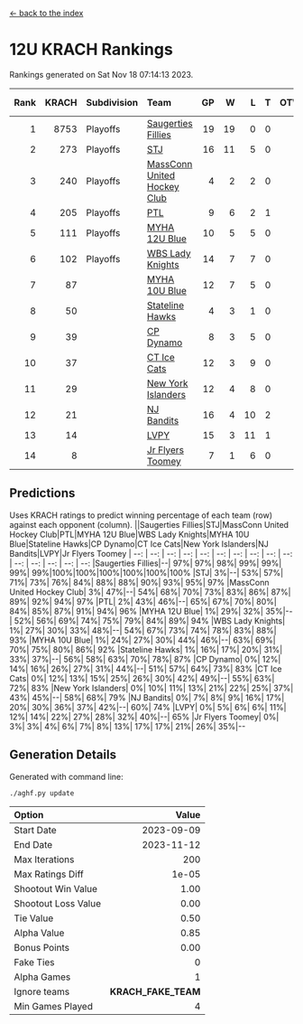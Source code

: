 [<- back to the index](readme.md)
# 12U KRACH Rankings
Rankings generated on Sat Nov 18 07:14:13 2023.

Rank|KRACH|Subdivision|Team|GP|W|L|T|OTW|OTL|SoS|Exp Wins|Win Diff
---:|---:|:---|:---|---:|---:|---:|---:|---:|---:|---:|---:|---:
1|8753|Playoffs|[Saugerties Fillies](https://gamesheetstats.com/seasons/3663/teams/140805/schedule)|19|19|0|0|0|0|80|19.8|-0.0
2|273|Playoffs|[STJ](https://gamesheetstats.com/seasons/3663/teams/140800/schedule)|16|11|5|0|1|0|1107|11.9|0.0
3|240|Playoffs|[MassConn United Hockey Club](https://gamesheetstats.com/seasons/3663/teams/140797/schedule)|4|2|2|0|1|0|1849|2.9|0.0
4|205|Playoffs|[PTL](https://gamesheetstats.com/seasons/3663/teams/140791/schedule)|9|6|2|1|0|1|98|7.4|0.0
5|111|Playoffs|[MYHA 12U Blue](https://gamesheetstats.com/seasons/3663/teams/140799/schedule)|10|5|5|0|0|1|901|5.9|0.0
6|102|Playoffs|[WBS Lady Knights](https://gamesheetstats.com/seasons/3663/teams/140808/schedule)|14|7|7|0|0|0|1830|7.9|0.0
7|87||[MYHA 10U Blue](https://gamesheetstats.com/seasons/3663/teams/140806/schedule)|12|7|5|0|0|0|745|7.9|0.0
8|50||[Stateline Hawks](https://gamesheetstats.com/seasons/3663/teams/174606/schedule)|4|3|1|0|0|1|16|3.9|0.0
9|39||[CP Dynamo](https://gamesheetstats.com/seasons/3663/teams/140802/schedule)|8|3|5|0|0|1|1039|3.9|0.0
10|37||[CT Ice Cats](https://gamesheetstats.com/seasons/3663/teams/140801/schedule)|12|3|9|0|1|1|1444|3.9|0.0
11|29||[New York Islanders](https://gamesheetstats.com/seasons/3663/teams/140809/schedule)|12|4|8|0|0|0|1399|4.9|0.0
12|21||[NJ Bandits](https://gamesheetstats.com/seasons/3663/teams/140807/schedule)|16|4|10|2|1|0|2094|5.9|0.0
13|14||[LVPY](https://gamesheetstats.com/seasons/3663/teams/140804/schedule)|15|3|11|1|2|0|629|4.4|0.0
14|8||[Jr Flyers Toomey](https://gamesheetstats.com/seasons/3663/teams/140803/schedule)|7|1|6|0|0|1|48|1.9|0.0

## Predictions
Uses KRACH ratings to predict winning percentage of each team (row) against each opponent (column).
||Saugerties Fillies|STJ|MassConn United Hockey Club|PTL|MYHA 12U Blue|WBS Lady Knights|MYHA 10U Blue|Stateline Hawks|CP Dynamo|CT Ice Cats|New York Islanders|NJ Bandits|LVPY|Jr Flyers Toomey
| --: | --: | --: | --: | --: | --: | --: | --: | --: | --: | --: | --: | --: | --: | --: 
|Saugerties Fillies|--| 97%| 97%| 98%| 99%| 99%| 99%| 99%|100%|100%|100%|100%|100%|100%
|STJ|  3%|--| 53%| 57%| 71%| 73%| 76%| 84%| 88%| 88%| 90%| 93%| 95%| 97%
|MassConn United Hockey Club|  3%| 47%|--| 54%| 68%| 70%| 73%| 83%| 86%| 87%| 89%| 92%| 94%| 97%
|PTL|  2%| 43%| 46%|--| 65%| 67%| 70%| 80%| 84%| 85%| 87%| 91%| 94%| 96%
|MYHA 12U Blue|  1%| 29%| 32%| 35%|--| 52%| 56%| 69%| 74%| 75%| 79%| 84%| 89%| 94%
|WBS Lady Knights|  1%| 27%| 30%| 33%| 48%|--| 54%| 67%| 73%| 74%| 78%| 83%| 88%| 93%
|MYHA 10U Blue|  1%| 24%| 27%| 30%| 44%| 46%|--| 63%| 69%| 70%| 75%| 80%| 86%| 92%
|Stateline Hawks|  1%| 16%| 17%| 20%| 31%| 33%| 37%|--| 56%| 58%| 63%| 70%| 78%| 87%
|CP Dynamo|  0%| 12%| 14%| 16%| 26%| 27%| 31%| 44%|--| 51%| 57%| 64%| 73%| 83%
|CT Ice Cats|  0%| 12%| 13%| 15%| 25%| 26%| 30%| 42%| 49%|--| 55%| 63%| 72%| 83%
|New York Islanders|  0%| 10%| 11%| 13%| 21%| 22%| 25%| 37%| 43%| 45%|--| 58%| 68%| 79%
|NJ Bandits|  0%|  7%|  8%|  9%| 16%| 17%| 20%| 30%| 36%| 37%| 42%|--| 60%| 74%
|LVPY|  0%|  5%|  6%|  6%| 11%| 12%| 14%| 22%| 27%| 28%| 32%| 40%|--| 65%
|Jr Flyers Toomey|  0%|  3%|  3%|  4%|  6%|  7%|  8%| 13%| 17%| 17%| 21%| 26%| 35%|--

## Generation Details

Generated with command line:
```
./aghf.py update
```

| Option | Value |
| :----- | ----: |
| Start Date | 2023-09-09 |
| End Date | 2023-11-12 |
| Max Iterations | 200 |
| Max Ratings Diff | 1e-05 |
| Shootout Win Value | 1.00 |
| Shootout Loss Value | 0.00 |
| Tie Value | 0.50 |
| Alpha Value | 0.85 |
| Bonus Points | 0.00 |
| Fake Ties | 0 |
| Alpha Games | 1 |
| Ignore teams | __KRACH_FAKE_TEAM__ |
| Min Games Played | 4 |

